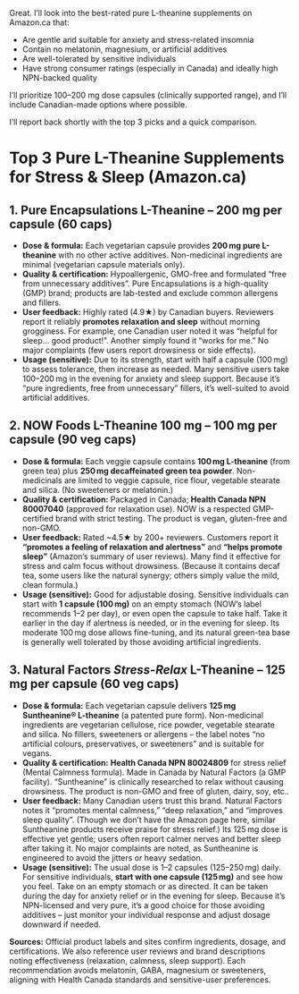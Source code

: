 Great. I’ll look into the best-rated pure L-theanine supplements on Amazon.ca that:

* Are gentle and suitable for anxiety and stress-related insomnia
* Contain no melatonin, magnesium, or artificial additives
* Are well-tolerated by sensitive individuals
* Have strong consumer ratings (especially in Canada) and ideally high NPN-backed quality

I’ll prioritize 100–200 mg dose capsules (clinically supported range), and I’ll include Canadian-made options where possible.

I’ll report back shortly with the top 3 picks and a quick comparison.

# Top 3 Pure L-Theanine Supplements for Stress & Sleep (Amazon.ca)

## 1. Pure Encapsulations L-Theanine – 200 mg per capsule (60 caps)

* **Dose & formula:** Each vegetarian capsule provides **200 mg pure L-theanine** with no other active additives. Non-medicinal ingredients are minimal (vegetarian capsule materials only).
* **Quality & certification:** Hypoallergenic, GMO-free and formulated “free from unnecessary additives”. Pure Encapsulations is a high-quality (GMP) brand; products are lab-tested and exclude common allergens and fillers.
* **User feedback:** Highly rated (4.9★) by Canadian buyers. Reviewers report it reliably **promotes relaxation and sleep** without morning grogginess. For example, one Canadian user noted it was “helpful for sleep… good product!”. Another simply found it “works for me.” No major complaints (few users report drowsiness or side effects).
* **Usage (sensitive):** Due to its strength, start with half a capsule (100 mg) to assess tolerance, then increase as needed. Many sensitive users take 100–200 mg in the evening for anxiety and sleep support. Because it’s “pure ingredients, free from unnecessary” fillers, it’s well-suited to avoid artificial additives.

## 2. NOW Foods L-Theanine 100 mg – 100 mg per capsule (90 veg caps)

* **Dose & formula:** Each veggie capsule contains **100 mg L-theanine** (from green tea) plus **250 mg decaffeinated green tea powder**. Non-medicinals are limited to veggie capsule, rice flour, vegetable stearate and silica. (No sweeteners or melatonin.)
* **Quality & certification:** Packaged in Canada; **Health Canada NPN 80007040** (approved for relaxation use). NOW is a respected GMP-certified brand with strict testing. The product is vegan, gluten-free and non-GMO.
* **User feedback:** Rated \~4.5★ by 200+ reviewers. Customers report it **“promotes a feeling of relaxation and alertness”** and **“helps promote sleep”** (Amazon’s summary of user reviews). Many find it effective for stress and calm focus without drowsiness. (Because it contains decaf tea, some users like the natural synergy; others simply value the mild, clean formula.)
* **Usage (sensitive):** Good for adjustable dosing. Sensitive individuals can start with **1 capsule (100 mg)** on an empty stomach (NOW’s label recommends 1–2 per day), or even open the capsule to take half. Take it earlier in the day if alertness is needed, or in the evening for sleep. Its moderate 100 mg dose allows fine-tuning, and its natural green-tea base is generally well tolerated by those avoiding artificial ingredients.

## 3. Natural Factors *Stress-Relax* L-Theanine – 125 mg per capsule (60 veg caps)

* **Dose & formula:** Each vegetarian capsule delivers **125 mg Suntheanine® L-theanine** (a patented pure form). Non-medicinal ingredients are vegetarian cellulose, rice powder, vegetable stearate and silica. No fillers, sweeteners or allergens – the label notes “no artificial colours, preservatives, or sweeteners” and is suitable for vegans.
* **Quality & certification:** **Health Canada NPN 80024809** for stress relief (Mental Calmness formula). Made in Canada by Natural Factors (a GMP facility). “Suntheanine” is clinically researched to relax without causing drowsiness. The product is non-GMO and free of gluten, dairy, soy, etc..
* **User feedback:** Many Canadian users trust this brand. Natural Factors notes it “promotes mental calmness,” “deep relaxation,” and “improves sleep quality”. (Though we don’t have the Amazon page here, similar Suntheanine products receive praise for stress relief.) Its 125 mg dose is effective yet gentle; users often report calmer nerves and better sleep after taking it. No major complaints are noted, as Suntheanine is engineered to avoid the jitters or heavy sedation.
* **Usage (sensitive):** The usual dose is 1–2 capsules (125–250 mg) daily. For sensitive individuals, **start with one capsule (125 mg)** and see how you feel. Take on an empty stomach or as directed. It can be taken during the day for anxiety relief or in the evening for sleep. Because it’s NPN-licensed and very pure, it’s a good choice for those avoiding additives – just monitor your individual response and adjust dosage downward if needed.

**Sources:** Official product labels and sites confirm ingredients, dosage, and certifications. We also reference user reviews and brand descriptions noting effectiveness (relaxation, calmness, sleep support). Each recommendation avoids melatonin, GABA, magnesium or sweeteners, aligning with Health Canada standards and sensitive-user preferences.
